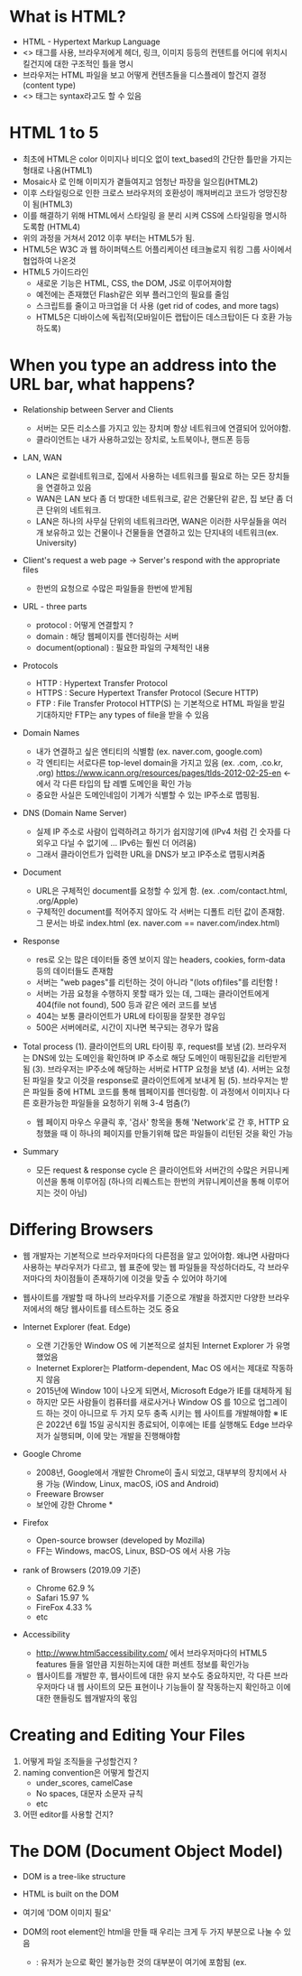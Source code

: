 # What is HTML?
- HTML - Hypertext Markup Language
- <> 태그를 사용, 브라우저에게 헤더, 링크, 이미지 등등의 컨텐트를 어디에 위치시킬건지에 대한 구조적인 틀을 명시
- 브라우저는 HTML 파일을 보고 어떻게 컨텐츠들을 디스플레이 할건지 결정(content type)
- <> 태그는 syntax라고도 할 수 있음

# HTML 1 to 5
- 최초에 HTML은 color 이미지나 비디오 없이 text_based의 간단한 틀만을 가지는 형태로 나옴(HTML1)
- Mosaic사 로 인해 이미지가 곁들여지고 엄청난 파장을 일으킴(HTML2)
- 이후 스타일링으로 인한 크로스 브라우저의 호환성이 깨져버리고 코드가 엉망진창이 됨(HTML3)
- 이를 해결하기 위해 HTML에서 스타일링 을 분리 시켜 CSS에 스타일링을 명시하도록함 (HTML4)
- 위의 과정을 거쳐서 2012 이후 부터는 HTML5가 됨.
- HTML5은 W3C 과 웹 하이퍼텍스트 어플리케이션 테크놀로지 워킹 그룹 사이에서 협업하여 나온것
- HTML5 가이드라인
    - 새로운 기능은 HTML, CSS, the DOM, JS로 이루어져야함
    - 예전에는 존재했던 Flash같은 외부 플러그인의 필요를 줄임
    - 스크립트를 줄이고 마크업을 더 사용
    (get rid of codes, and more tags)
    - HTML5은 디바이스에 독립적(모바일이든 랩탑이든 데스크탑이든 다 호환 가능하도록)

# When you type an address into the URL bar, what happens?

- Relationship between Server and Clients
    - 서버는 모든 리소스를 가지고 있는 장치며 항상 네트워크에 연결되어 있어야함.
    - 클라이언트는 내가 사용하고있는 장치로, 노트북이나, 핸드폰 등등

- LAN, WAN
    - LAN은 로컬네트워크로, 집에서 사용하는 네트워크를 필요로 하는 모든 장치들을 연결하고 있음
    - WAN은 LAN 보다 좀 더 방대한 네트워크로, 같은 건물단위 같은, 집 보단 좀 더 큰 단위의 네트워크.
    - LAN은 하나의 사무실 단위의 네트워크라면, WAN은 이러한 사무실들을 여러개 보유하고 있는 건물이나 건물들을 연결하고 있는 단지내의 네트워크(ex. University)

- Client's request a web page -> Server's respond with the appropriate files
    - 한번의 요청으로 수많은 파일들을 한번에 받게됨

- URL - three parts
    - protocol : 어떻게 연결할지 ?
    - domain : 해당 웹페이지를 렌더링하는 서버
    - document(optional) : 필요한 파일의 구체적인 내용

- Protocols
    - HTTP : Hypertext Transfer Protocol
    - HTTPS : Secure Hypertext Transfer Protocol (Secure HTTP)
    - FTP : File Transfer Protocol
    HTTP(S) 는 기본적으로 HTML 파일을 받길 기대하지만 FTP는 any types of file을 받을 수 있음

- Domain Names
    - 내가 연결하고 싶은 엔티티의 식별함
    (ex. naver.com, google.com)
    - 각 엔티티는 서로다른 top-level domain을 가지고 있음
    (ex. .com, .co.kr, .org)
    https://www.icann.org/resources/pages/tlds-2012-02-25-en <- 에서 각 다른 타입의 탑 레벨 도메인을 확인 가능
    - 중요한 사실은 도메인네임이 기계가 식별할 수 있는 IP주소로 맵핑됨.

- DNS (Domain Name Server)
    - 실제 IP 주소로 사람이 입력하려고 하기가 쉽지않기에 (IPv4 처럼 긴 숫자를 다 외우고 다닐 수 없기에 ... IPv6는 훨씬 더 어려움)
    - 그래서 클라이언트가 입력한 URL을 DNS가 보고 IP주소로 맵핑시켜줌

- Document
    - URL은 구체적인 document를 요청할 수 있게 함. (ex. .com/contact.html, .org/Apple)
    - 구체적인 document를 적어주지 않아도 각 서버는 디폴트 리턴 값이 존재함. 그 문서는 바로 index.html (ex. naver.com == naver.com/index.html)

- Response
    - res로 오는 많은 데이터들 중엔 보이지 않는 headers, cookies, form-data 등의 데이터들도 존재함
    - 서버는 "web pages"를 리턴하는 것이 아니라 "(lots of)files"를 리턴함 !
    - 서버는 가끔 요청을 수행하지 못할 때가 있는 데, 그때는 클라이언트에게 404(file not found), 500 등과 같은 에러 코드를 보냄
    - 404는 보통 클라이언트가 URL에 타이핑을 잘못한 경우임
    - 500은 서버에러로, 시간이 지나면 복구되는 경우가 많음

- Total process
    (1). 클라이언트의 URL 타이핑 후, request를 보냄
    (2). 브라우저는 DNS에 있는 도메인을 확인하며 IP 주소로 해당 도메인이 매핑된값을 리턴받게됨
    (3). 브라우저는 IP주소에 해당하는 서버로 HTTP 요청을 보냄
    (4). 서버는 요청된 파일을 찾고 이것을 response로 클라이언트에게 보내게 됨
    (5). 브라우저는 받은 파일들 중에 HTML 코드를 통해 웹페이지를 렌더링함. 이 과정에서 이미지나 다른 호환가능한 파일들을 요청하기 위해 3-4 멈춤(?)
    - 웹 페이지 마우스 우클릭 후, '검사' 항목을 통해 'Network'로 간 후, HTTP 요청했을 때 이 하나의 페이지를 만들기위해 많은 파일들이 리턴된 것을 확인 가능

- Summary
    - 모든 request & response cycle 은 클라이언트와 서버간의 수많은 커뮤니케이션을 통해 이루어짐 (하나의 리퀘스트는 한번의 커뮤니케이션을 통해 이루어지는 것이 아님)

# Differing Browsers
- 웹 개발자는 기본적으로 브라우저마다의 다른점을 알고 있어야함. 왜냐면 사람마다 사용하는 부라우저가 다르고, 웹 표준에 맞는 웹 파일들을 작성하더라도, 각 브라우저마다의 차이점들이 존재하기에 이것을 맞출 수 있어야 하기에

- 웹사이트를 개발할 때 하나의 브라우저를 기준으로 개발을 하겠지만 다양한 브라우저에서의 해당 웹사이트를 테스트하는 것도 중요

- Internet Explorer (feat. Edge)
    - 오랜 기간동안 Window OS 에 기본적으로 설치된 Internet Explorer 가 유명했었음
    - Ineternet Explorer는 Platform-dependent, Mac OS 에서는 제대로 작동하지 않음
    - 2015년에 Window 10이 나오게 되면서, Microsoft Edge가 IE를 대체하게 됨
    - 하지만 모든 사람들이 컴퓨터를 새로사거나 Window OS 를 10으로 업그레이드 하는 것이 아니므로 두 가지 모두 충족 시키는 웹 사이트를 개발해야함
    ※ IE은 2022년 6월 15일 공식지원 종료되어, 이후에는 IE를 실행해도 Edge 브라우저가 실행되며, 이에 맞는 개발을 진행해야함

- Google Chrome
    - 2008년, Google에서 개발한 Chrome이 출시 되었고, 대부부의 장치에서 사용 가능 (Window, Linux, macOS, iOS and Android)
    - Freeware Browser
    - 보안에 강한 Chrome *

- Firefox
    - Open-source browser (developed by Mozilla)
    - FF는 Windows, macOS, Linux, BSD-OS 에서 사용 가능

- rank of Browsers (2019.09 기준)
    - Chrome 62.9 %
    - Safari 15.97 %
    - FireFox 4.33 %
    - etc

- Accessibility
    - http://www.html5accessibility.com/ 에서 브라우저마다의 HTML5 features 들을 얼만큼 지원하는지에 대한 퍼센트 정보를 확인가능
    - 웹사이트를 개발한 후, 웹사이트에 대한 유지 보수도 중요하지만, 각 다른 브라우저마다 내 웹 사이트의 모든 표현이나 기능들이 잘 작동하는지 확인하고 이에 대한 핸들링도 웹개발자의 몫임

# Creating and Editing Your Files
1. 어떻게 파일 조직들을 구성할건지 ?
2. naming convention은 어떻게 할건지
    - under_scores, camelCase
    - No spaces, 대문자 소문자 규칙
    - etc
3. 어떤 editor를 사용할 건지?

# The DOM (Document Object Model)
- DOM is a tree-like structure
- HTML is built on the DOM
- 여기에 'DOM 이미지 필요'
- DOM의 root element인 html을 만들 때 우리는 크게 두 가지 부분으로 나눌 수 있음
    - <head> : 유저가 눈으로 확인 불가능한 것의 대부분이 여기에 포함됨 (ex. <title>) -> meta data 같은 사용자들이 신경쓰지 않는 것들
    - <body> : 유저에게 보여지는 부분으로 html5의 대부분의 태그들이 여기에 속함
    -> Display content

- Three part of a well-formed document
    - Doctype : 사용할 HTML의 버전
    
    <!DOCTYPE html>

    HTML5 이전에는 위처럼 간단히 작성못하고 추가적으로 적어야할 구체적인 내용들이 필요했음
    
    - Head : Meta data
        - language, title of pages
        - Supporting files (ex. JS, CSS)
    - Body : Diplayable content
        - 페이지 구성의 대부분
        - tree 형태로의 작성
        - body에도 종종 메타데이터가 포함되기도 함

    - validator.w3.org
    위 사이트로 들어가면 내가 작성한 html 파일이 유효한지, 아니면 어떤 부분이 문제인지 확인가능. html 파일을 디버깅 해주는 툴 같은 느낌

# HTML5 Tags and Syntax
- closing tags
    - start tag 와 close tag 사이에 text를 타이핑할 여지가 없는 tag들 (ex. <image />)은 self closing tag를 사용
    
- Display
    - display types의 가장 보편 적인 두 가지는 block & inline
    - block 태그는 높이와 폭에 대한 값을 특정할 수 있음 (default : whole width)
    - inline 태그는 높이와 폭에 대한 값을 특정할 수 없음 (해당 element를 포함할 수 있는 충분한 크기를 알아서 사용)
        
- Common Tags
    - Headings (block)
        - <h1>, <h2>, ..., <h6>
        - 이 태그들은 syntax & semantics 둘 다 가지고 있음
        - syntax : 브라우저야 <h1> 태그에 해당하는 text들은 가장 크고 가장 두꺼운 글씨체로 만들어줘
        - semantics : <h1>의 내용은 <h5>의 내용보다 훨씬 더 중요하다는 것을 암시(또는 의미함)
    - Paragraphs (block)
        - <p> ... </p>
        - p tag 내부에는 오직 inline elements만 들어갈 수 있음 (text, some pictures ...)
    - Divs (block)
        - <div> ... </div>
        - pargraph보다 크면서 서로 관련이 있는 컨텐트들 단위로 나누고 싶을 때 <div> 단위로 나눔
  
  - More tags
      - Ordered lists (명시적인 순서를 매길 경우, 숫자(default) 또는 로만 숫자, 알파벳(대문자, 소문자))
          - <ol>
                <li> Item 1 </li>
                <li> Item 2 </li>
            </ol>
      - Unordered lists (도형같은 것으로 순서를 매길 경우)
          - <ul>
                <li> Item 1 </li>
                <li> Item 2 </li>
            </ul>
      - Line breaks : <br> -> '/n'
          - html 파일에 태그사이에 엔터를 쳐도 브라우저는 인식이 불가 -> <br> 사용
      
  - attributes
      - name/value pairs : name="values"
      - always specified in the start tag
      - 'class' : 클래스로 특정한 그룹의 엘리먼트들에게 properties를 적용
      - 'id' : 페이지에 있는 하나의 element에 유니크한 id를 줌
      - 'style' : 시각적 스타일을 특정하지만 이거로 하기보단 그냥 css로 꾸며줌
      - accesskey : 페이지에 있는 하나의 element를 빠르게 activate 또는 focus 할때 사용
      - etc
  
  - Images
      - Images (inline)
          <img src = "image1.jpg" alt = "image of Colleen"/>
      - 불러온 이미지의 사이즈가 너무크거나 작으면 이미지가 ugly 하게 렌더링 될 가능성이 높기에 이미지 에디터 같은 것으로 보여주고 싶은 이미지를 원하는 픽셀값으로 조정후에 적용하는 것도 좋은 방법
      - image Attributes
          - src : image filename
          - alt : alternative text, 이미지 불러오기를 실패한 경우 보여줄 text
          - title : 마우스 커서를 올렸을 경우 보여지는 text
          - class : extra formatting (ex. for size of content etc...), group of elements
          - href : link to urls

  - Special Entities
      - tag가 '<' & '>' 를 사용하기 때문에 ...
          - < (보다 작다) : &lt;
          - > (보다 크다) : &gt;
          - blank space : &nbsp;
          - & : &amp;
          - etc
          
# Semantic Tags











